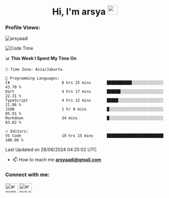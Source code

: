 <h1 align="center">Hi, I'm arsya 
  <img src="https://media.giphy.com/media/hvRJCLFzcasrR4ia7z/giphy.gif" width="30px"/>
</h1>

<p align="left"> <h3>Profile Views:</h3> <img src="https://komarev.com/ghpvc/?username=arsyaadi&label=Profile%20views&color=0e75b6&style=flat" alt="arsyaadi" /> </p>

<!--START_SECTION:waka-->
![Code Time](http://img.shields.io/badge/Code%20Time-2%2C853%20hrs%2052%20mins-blue)

📊 **This Week I Spent My Time On** 

```text
🕑︎ Time Zone: Asia/Jakarta

💬 Programming Languages: 
C#                       8 hrs 25 mins       ███████████░░░░░░░░░░░░░░   43.70 % 
Dart                     4 hrs 17 mins       ██████░░░░░░░░░░░░░░░░░░░   22.31 % 
TypeScript               4 hrs 12 mins       █████░░░░░░░░░░░░░░░░░░░░   21.86 % 
JSON                     1 hr 8 mins         █░░░░░░░░░░░░░░░░░░░░░░░░   05.91 % 
Markdown                 34 mins             █░░░░░░░░░░░░░░░░░░░░░░░░   03.02 % 

🔥 Editors: 
VS Code                  19 hrs 15 mins      █████████████████████████   100.00 % 
```


 Last Updated on 28/06/2024 04:25:02 UTC
<!--END_SECTION:waka-->

- 📫 How to reach me **arsyaadi@gmail.com**


<h3 align="left">Connect with me:</h3>
<p align="left">
<a href="https://linkedin.com/in/arsyaadi" target="blank"><img align="center" src="https://raw.githubusercontent.com/rahuldkjain/github-profile-readme-generator/master/src/images/icons/Social/linked-in-alt.svg" alt="arsyaadi" height="30" width="40" /></a>
<a href="https://fb.com/arsya.xkz" target="blank"><img align="center" src="https://raw.githubusercontent.com/rahuldkjain/github-profile-readme-generator/master/src/images/icons/Social/facebook.svg" alt="arsya.xkz" height="30" width="40" /></a>
</p>
